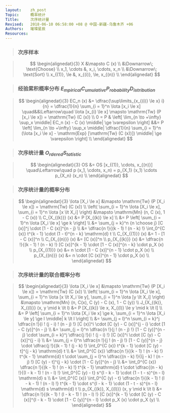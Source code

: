```yaml
---
layout:    zh_post
Topic:     概率统计
Title:     次序统计量
Revised:   2018-06-10 06:58:00 +08 @ 中国-新疆-乌鲁木齐 +06
Authors:   璀璨星辰
Resources:
---
```


> ### 次序样本

> $$
> \begin{alignedat}{3}
>            X &\mapsto C (x) \\
>              &\Downarrow\; \text{Choose} \\
>  x_1, \cdots &, x_i, \cdots, x_n \\
>              &\Downarrow\; \text{Sort} \\
> x_{(1)}, \le &, x_{(i)}, \le, x_{(n)} \\
> \end{alignedat}
> $$
>

> ### 经验累积概率分布 $E_{mpirical} C_{umulative} P_{robability} D_{istribution}$

> $$
> \begin{alignedat}{3}
> EC_n (x) &= \dfrac{\sup\limits_{x_{(i)} \le x} i}{n} = \dfrac{1}{n} \sum_{i = 1}^n \Iota [x_i \le x] \quad&&\Leftarrow\quad \Iota [x_{i} \le x] \mapsto \mathrm{Tw} (P [x_i \le x]) = \mathrm{Tw} (C (x)) \\
>    0 = P & \left[ \lim_{n \to +\infty} \sup_x \middle| EC_n (x) - C (x) \middle| \ge \varepsilon \right]   &&= P \left[ \lim_{n \to +\infty} \sup_x \middle| \dfrac{1}{n} \sum_{i = 1}^n (\Iota [x_i \le x] - \mathrm{Exp} [\mathrm{Tw} (C (x))]) \middle| \ge \varepsilon \right] \\
> \end{alignedat}
> $$
>

> ### 次序统计量 $O_{rdered} S_{tatistic}$

> $$
> \begin{alignedat}{3}
> OS &= OS [x_{(1)}, \cdots, x_{(n)}] \quad\Leftarrow\quad p (x_1, \cdots, x_n) = p_{X_1} (x_1) \cdots p_{X_n} (x_n) \\
> \end{alignedat}
> $$
>

> ### 次序统计量的概率分布

> $$
> \begin{alignedat}{3}
>                                                                 \Iota [X_i \le x] &\mapsto \mathrm{Tw} (P [X_i \le x]) = \mathrm{Tw} (C (x)) \\
> \left( \sum_{i = 1}^n \Iota [X_i \le x], \sum_{i = 1}^n \Iota [x \lt X_i] \right) &\mapsto \mathrm{Mn} (n, C (x), 1 - C (x)) \\
>                                                                   C_{X_{(k)}} (x) &= P [X_{(k)} \le x] \\
>                                                                                   &= P \left[ \sum_{i = 1}^n \Iota [X_i \le x] \ge k \right] \\
>                                                                                   &= \sum_{j = k}^n {n \choose j} [C (x)]^j \cdot [1 - C (x)]^{n - j} \\
>                                                                                   &= \dfrac{n !}{(k - 1) ! (n - k) !} \int_0^{C (x)} t^{k - 1} \cdot (1 - t)^{n - k} \mathrm{d} t \\
>                                                                   C_{X_{(1)}} (x) &= 1 - [1 - C (x)]^n \\
>                                                                   C_{X_{(n)}} (x) &= [C (x)]^n \\
>                                                                   p_{X_{(k)}} (x) &= \dfrac{n !}{(k - 1) ! (n - k) !} [C (x)]^{k - 1} \cdot [1 - C (x)]^{n - k} \cdot p_X (x) \\
>                                                                   p_{X_{(1)}} (x) &= n \cdot [1 - C (x)]^{n - 1} \cdot p_X (x) \\
>                                                                   p_{X_{(n)}} (x) &= n \cdot [C (x)]^{n - 1} \cdot p_X (x) \\
> \end{alignedat}
> $$
>

> ### 次序统计量的联合概率分布

> $$
> \begin{alignedat}{3}
>                                                                                                         \Iota [X_i \le x] &\mapsto \mathrm{Tw} (P [X_i \le x]) = \mathrm{Tw} (C (x)) \\
> \left( \sum_{i = 1}^n \Iota [X_i \le x], \sum_{i = 1}^n \Iota [x \lt X_i \le y], \sum_{i = 1}^n \Iota [y \lt X_i] \right) &\mapsto \mathrm{Mn} (n, C(x), C (y) - C (x), 1 - C (y)) \\
>                                                                                  J_{X_{(k)}, X_{(l)}} (x, y \mid k \lt l) &= P [X_{(k)} \le x, X_{(l)} \le y \mid k \lt l] \\
>                                                                                                                           &= P \left[ \sum_{i = 1}^n \Iota [X_i \le x] \ge k, \sum_{i = 1}^n \Iota [X_i \le y] \ge l \middle| k \lt l \right] \\
>                                                                                                                           &= \sum_{j = l}^n \sum_{i = k}^j \dfrac{n !}{i ! (j - i) ! (n - j) !} [C (x)]^i \cdot [C (y) - C (x)]^{j - i} \cdot [1 - C (y)]^{n - j} \\
>                                                                                                                           &= \sum_{j = l}^n \dfrac{n !}{j ! (n - j) !} [1 - C (y)]^{n - j} \cdot \sum_{i = k}^j \dfrac{j !}{i ! (j - i) !} [C (x)]^i \cdot [C (y) - C (x)]^{j - i} \\
>                                                                                                                           &= \sum_{j = l}^n \dfrac{n !}{j ! (n - j) !} [1 - C (y)]^{n - j} \cdot \dfrac{j !}{(k - 1) ! (j - k) !} \int_0^{C (x)} t^{k - 1} \cdot [C (y) - t]^{j - k} \mathrm{d} t \\
>                                                                                                                           &= \int_0^{C (x)} \dfrac{n !}{(k - 1) ! (n - k) !} t^{k - 1} \mathrm{d} t \cdot \sum_{j = l}^n \dfrac{(n - k) !}{(j - k) ! (n - j) !} [C (y) - t]^{j - k} \cdot [1 - C (y)]^{n - j} \\
>                                                                                                                           &= \int_0^{C (x)} \dfrac{n !}{(k - 1) ! (n - k) !} t^{k - 1} \mathrm{d} t \cdot \dfrac{(n - k) !}{(l - k - 1) ! (n - l) !} \int_0^{C (y) - t} s^{l - k - 1} \cdot (1 - t - s)^{n - l} \mathrm{d} s \\
>                                                                                                                           &= \int_0^{C (x)} \int_0^{C (y) - t} \dfrac{n !}{(k - 1) ! (l - k - 1) ! (n - l) !} t^{k - 1} \cdot s^{l - k - 1} \cdot (1 - t - s)^{n - l} \mathrm{d} s \mathrm{d} t \\
>                                                                                  p_{X_{(k)}, X_{(l)}} (x, y \mid k \lt l) &= \dfrac{n !}{(k - 1) ! (l - k - 1) ! (n - l) !} [C (x)]^{k - 1} \cdot [C (y) - C (x)]^{l - k - 1} \cdot [1 - C (y)]^{n - l} \cdot p_X (x) \cdot p_X (y) \\
> \end{alignedat}
> $$
>

